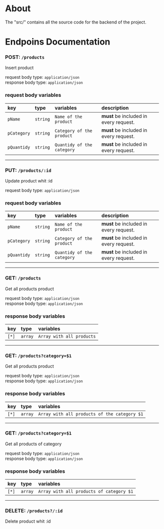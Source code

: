 # About

The "src/" contains all the source code for the backend of the project.

# Endpoins Documentation

### POST: `/products`
Insert product

request body type: `application/json`  
response body type: `application/json`  

### request body variables
| key               | type      | variables                          | description                                                                     |
|:------------------|:----------|:-----------------------------------|:--------------------------------------------------------------------------------|
| `pName`           | `string`  | `Name of the product`              | **must** be included in every request.                                          |
| `pCategory`       | `string`  | `Category of the product`          | **must** be included in every request.                                          |
| `pQuantidy`       | `string`  | `Quantidy of the category`         | **must** be included in every request.                                          |

---

### PUT: `/products/:id`
Update product whit :id

request body type: `application/json`  

### request body variables
| key               | type      | variables                          | description                                                                     |
|:------------------|:----------|:-----------------------------------|:--------------------------------------------------------------------------------|
| `pName`           | `string`  | `Name of the product`              | **must** be included in every request.                                          |
| `pCategory`       | `string`  | `Category of the product`          | **must** be included in every request.                                          |
| `pQuantidy`       | `string`  | `Quantidy of the category`         | **must** be included in every request.                                          |

---

### GET: `/products`
Get all products product

request body type: `application/json`  
response body type: `application/json`  

### response body variables
| key               | type      | variables                          |
|:------------------|:----------|:-----------------------------------|
| `[*]`             | `array`   | `Array with all products`          |

---

### GET: `/products?category=$1`
Get all products product

request body type: `application/json`  
response body type: `application/json`  

### response body variables
| key               | type      | variables                          |
|:------------------|:----------|:------------------------------------------------------|
| `[*]`             | `array`   | `Array with all products of the category $1` |

---

### GET: `/products?category=$1`
Get all products of category

request body type: `application/json`  
response body type: `application/json`  

### response body variables
| key               | type      | variables                          |
|:------------------|:----------|:------------------------------------------------------|
| `[*]`             | `array`   | `Array with all products of category $1` |


---

### DELETE: `/products?/:id`
Delete product whit :id

